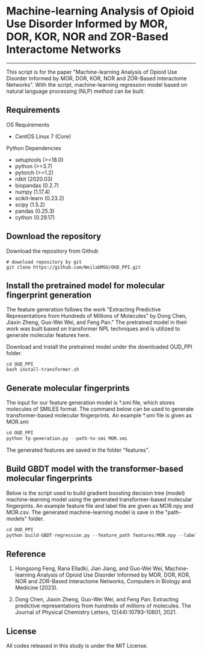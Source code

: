 # Machine-learning Analysis of Opioid Use Disorder Informed by MOR, DOR, KOR, NOR and ZOR-Based Interactome Networks

---
This script is for the paper "Machine-learning Analysis of Opioid Use Disorder Informed by MOR, DOR, KOR, NOR and ZOR-Based Interactome Networks". With the script, machine-learning regression model based on natural language processing (NLP) method can be built.

## Requirements

OS Requirements
- CentOS Linux 7 (Core)

Python Dependencies
- setuptools (>=18.0)
- python (>=3.7)
- pytorch (>=1.2)
- rdkit (2020.03)
- biopandas (0.2.7)
- numpy (1.17.4)
- scikit-learn (0.23.2)
- scipy (1.5.2)
- pandas (0.25.3)
- cython (0.29.17)


## Download the repository
Download the repository from Github
```shell
# download repository by git
git clone https://github.com/WeilabMSU/OUD_PPI.git
```
## Install the pretrained model for molecular fingerprint generation

The feature generation follows the work "Extracting Predictive Representations from Hundreds of Millions of Molecules" by Dong Chen, Jiaxin Zheng, Guo-Wei Wei, and Feng Pan." The pretrained model in their work was built based on transformer NPL techniques and is utilized to generate molecular features here.

Download and install the pretrained model under the downloaded OUD_PPI folder.

```shell
cd OUD_PPI
bash install-transformer.sh
```

## Generate molecular fingerprints
The input for our feature generation model is *.smi file, which stores molecules of SMILES format. The command below can be used to generate transformer-based molecular fingerprints. An example *.smi file is given as MOR.smi

```python
cd OUD_PPI
python fp-generation.py --path-to-smi MOR.smi
```
The generated features are saved in the folder "features".

## Build GBDT model with the transformer-based molecular fingerprints
Below is the script used to build gradient boosting decision tree (model) machine-learning model using the generated transformer-based molecular fingerpints. An example feature file and label file are given as MOR.npy and MOR.csv. The generated machine-learning model is save in the "path-models" folder.

```python
cd OUD_PPI
python build-GBDT-regression.py --feature_path features/MOR.npy --label_path MOR.csv --save_model_name MOR
```

## Reference

1. Hongsong Feng, Rana Elladki, Jian Jiang, and Guo-Wei Wei, Machine-learning Analysis of Opioid Use Disorder Informed by MOR, DOR, KOR, NOR and ZOR-Based Interactome Networks, Computers in Biology and Medicine (2023).

2. Dong Chen, Jiaxin Zheng, Guo-Wei Wei, and Feng Pan. Extracting predictive representations from
hundreds of millions of molecules. The Journal of Physical Chemistry Letters, 12(44):10793–10801, 2021.

## License
All codes released in this study is under the MIT License.
